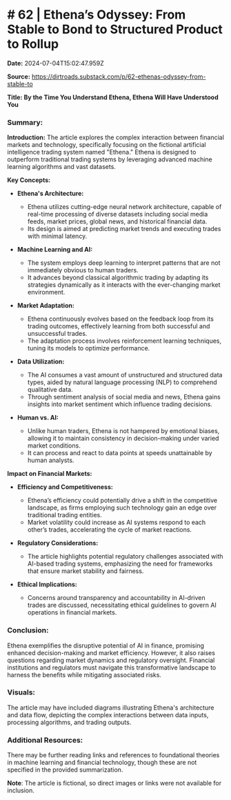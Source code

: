 # # 62 | Ethena’s Odyssey: From Stable to Bond to Structured Product to Rollup

**Date:** 2024-07-04T15:02:47.959Z

**Source:** https://dirtroads.substack.com/p/62-ethenas-odyssey-from-stable-to

**Title: By the Time You Understand Ethena, Ethena Will Have Understood You**

### Summary:

**Introduction:**
The article explores the complex interaction between financial markets and technology, specifically focusing on the fictional artificial intelligence trading system named "Ethena." Ethena is designed to outperform traditional trading systems by leveraging advanced machine learning algorithms and vast datasets.

**Key Concepts:**

- **Ethena's Architecture:** 
  - Ethena utilizes cutting-edge neural network architecture, capable of real-time processing of diverse datasets including social media feeds, market prices, global news, and historical financial data.
  - Its design is aimed at predicting market trends and executing trades with minimal latency.

- **Machine Learning and AI:**
  - The system employs deep learning to interpret patterns that are not immediately obvious to human traders.
  - It advances beyond classical algorithmic trading by adapting its strategies dynamically as it interacts with the ever-changing market environment.

- **Market Adaptation:**
  - Ethena continuously evolves based on the feedback loop from its trading outcomes, effectively learning from both successful and unsuccessful trades.
  - The adaptation process involves reinforcement learning techniques, tuning its models to optimize performance.

- **Data Utilization:**
  - The AI consumes a vast amount of unstructured and structured data types, aided by natural language processing (NLP) to comprehend qualitative data.
  - Through sentiment analysis of social media and news, Ethena gains insights into market sentiment which influence trading decisions.

- **Human vs. AI:**
  - Unlike human traders, Ethena is not hampered by emotional biases, allowing it to maintain consistency in decision-making under varied market conditions.
  - It can process and react to data points at speeds unattainable by human analysts.

**Impact on Financial Markets:**

- **Efficiency and Competitiveness:**
  - Ethena’s efficiency could potentially drive a shift in the competitive landscape, as firms employing such technology gain an edge over traditional trading entities.
  - Market volatility could increase as AI systems respond to each other’s trades, accelerating the cycle of market reactions.

- **Regulatory Considerations:**
  - The article highlights potential regulatory challenges associated with AI-based trading systems, emphasizing the need for frameworks that ensure market stability and fairness.

- **Ethical Implications:**
  - Concerns around transparency and accountability in AI-driven trades are discussed, necessitating ethical guidelines to govern AI operations in financial markets.

### Conclusion:
Ethena exemplifies the disruptive potential of AI in finance, promising enhanced decision-making and market efficiency. However, it also raises questions regarding market dynamics and regulatory oversight. Financial institutions and regulators must navigate this transformative landscape to harness the benefits while mitigating associated risks. 

### Visuals:
The article may have included diagrams illustrating Ethena's architecture and data flow, depicting the complex interactions between data inputs, processing algorithms, and trading outputs.

### Additional Resources:
There may be further reading links and references to foundational theories in machine learning and financial technology, though these are not specified in the provided summarization. 

**Note**: The article is fictional, so direct images or links were not available for inclusion.